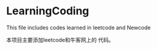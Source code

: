 # LearningCoding
This file includes codes learned in leetcode and Newcode

本项目主要添加leetcode和牛客网上的 代码。
